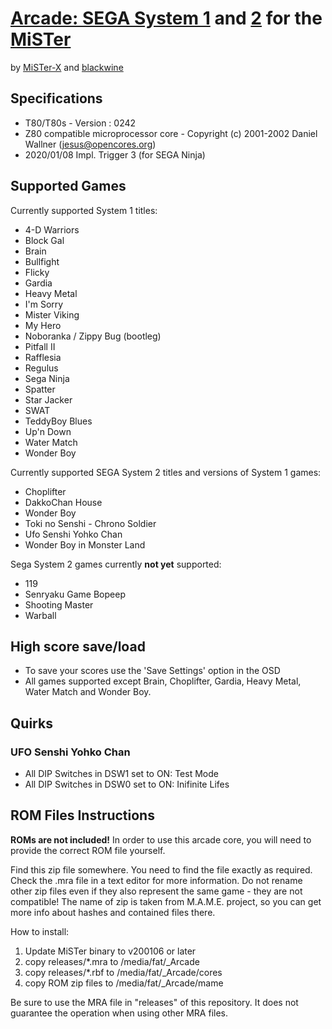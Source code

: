 # [Arcade: SEGA System 1](https://www.system16.com/hardware.php?id=693) and [2](https://www.system16.com/hardware.php?id=694) for the [MiSTer](https://github.com/MiSTer-devel/Main_MiSTer/wiki)

by [MiSTer-X](https://twitter.com/mrx_8b) and [blackwine](https://twitter.com/blk_yn)

## Specifications

* T80/T80s - Version : 0242
* Z80 compatible microprocessor core - Copyright (c) 2001-2002 Daniel Wallner (jesus@opencores.org)
* 2020/01/08  Impl. Trigger 3  (for SEGA Ninja)

## Supported Games

Currently supported System 1 titles:

* 4-D Warriors
* Block Gal
* Brain
* Bullfight
* Flicky
* Gardia
* Heavy Metal
* I'm Sorry
* Mister Viking
* My Hero
* Noboranka / Zippy Bug (bootleg)
* Pitfall II
* Rafflesia
* Regulus
* Sega Ninja
* Spatter
* Star Jacker
* SWAT
* TeddyBoy Blues
* Up'n Down
* Water Match
* Wonder Boy

Currently supported SEGA System 2 titles and versions of System 1 games:

* Choplifter
* DakkoChan House
* Wonder Boy
* Toki no Senshi - Chrono Soldier
* Ufo Senshi Yohko Chan
* Wonder Boy in Monster Land

Sega System 2 games currently **not yet** supported:

* 119
* Senryaku Game Bopeep
* Shooting Master
* Warball

## High score save/load

* To save your scores use the 'Save Settings' option in the OSD
* All games supported except Brain, Choplifter, Gardia, Heavy Metal, Water Match and Wonder Boy.

## Quirks

### UFO Senshi Yohko Chan

* All DIP Switches in DSW1 set to ON: Test Mode
* All DIP Switches in DSW0 set to ON: Inifinite Lifes

## ROM Files Instructions

**ROMs are not included!** In order to use this arcade core, you will need to provide the correct ROM file yourself.

Find this zip file somewhere. You need to find the file exactly as required. Check the .mra file in a text editor for more information.
Do not rename other zip files even if they also represent the same game - they are not compatible!
The name of zip is taken from M.A.M.E. project, so you can get more info about hashes and contained files there.

How to install:

1. Update MiSTer binary to v200106 or later
2. copy releases/\*.mra to /media/fat/\_Arcade
3. copy releases/\*.rbf to /media/fat/\_Arcade/cores
4. copy ROM zip files  to /media/fat/\_Arcade/mame

Be sure to use the MRA file in "releases" of this repository.
It does not guarantee the operation when using other MRA files.
